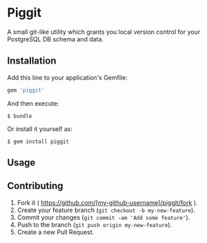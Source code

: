 # Piggit

A small git-like utility which grants you local version control for your PostgreSQL DB schema and data.

## Installation

Add this line to your application's Gemfile:

```ruby
gem 'piggit'
```

And then execute:

    $ bundle

Or install it yourself as:

    $ gem install piggit

## Usage

<TODO>

## Contributing

1. Fork it ( https://github.com/[my-github-username]/piggit/fork ).
2. Create your feature branch (`git checkout -b my-new-feature`).
3. Commit your changes (`git commit -am 'Add some feature'`).
4. Push to the branch (`git push origin my-new-feature`).
5. Create a new Pull Request.
